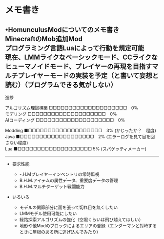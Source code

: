 # メモ書き


•HomunculusModについてのメモ書き  
MinecraftのMob追加Mod  
プログラミング言語Luaによって行動を規定可能  
現在、LMMライクなベーシックモード、CCライクなヒューマノイドモード、プレイヤーの再現を目指すマルチプレイヤーモードの実装を予定（と書いて妄想と読む）（プログラムできる気がしない）
---
進捗  

アルゴリズム理論構築              □□□□□□□□□□□□□□□□□□□□　0%  
モデリング                        □□□□□□□□□□□□□□□□□□□□　0%  
AIコーディング                    □□□□□□□□□□□□□□□□□□□□　0%  
  
  
Modding                           ■□□□□□□□□□□□□□□□□□□□　3% (かじったか？　程度)  
Java                              ■□□□□□□□□□□□□□□□□□□□　2% (エラーログを見て目を回さない程度)  
Lua                               ■□□□□□□□□□□□□□□□□□□□  5% (スパゲッティメーカー)   
  
  
---
  
- 要求性能  
    - -.H.Mプレイヤーインベントリの常時監視  
    - B.H.M.アイテムの属性データ、重要度データの管理  
    - B.H.M.マルチターゲット戦闘能力  
  
  
- いろいろ  
    - モデルの関節部分に面を張って切れ目を無くしたい  
    - LMMモデル使用可能にしたい  
    - 経路探索アルゴリズムの強化（空堀くらいは飛び越えてほしい）  
    - 地形や他Modのブロックによるエリアの登録（エンダーマンと対峙するときに屋根のある所に逃げ込んでみたり）  











